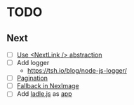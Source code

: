 # TODO

## Next

* [ ] [Use \<NextLink \/> abstraction](https://dnlytras.com/snippets/nextjs-link/)
* [ ] Add logger
  * https://tsh.io/blog/node-js-logger/
* [ ] [Pagination](https://vercel.com/templates/next.js/pagination-with-ssg)
* [ ] [Fallback in NexImage](https://vercel.com/templates/next.js/image-fallback)
* [ ] Add [ladle.js](https://ladle.dev/) as [app](https://github.com/ryokryok/ladle-tailwindcss-example/blob/main/package.json)